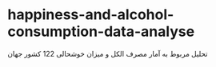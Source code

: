 # happiness-and-alcohol-consumption-data-analyse
تحلیل مربوط به آمار مصرف الکل و میزان خوشحالی 122 کشور جهان
